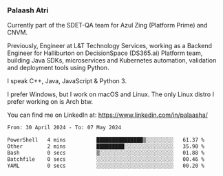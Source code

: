 ### Palaash Atri

Currently part of the SDET-QA team for Azul Zing (Platform Prime) and CNVM. 

Previously, Engineer at L&T Technology Services, working as a Backend Engineer for Halliburton on DecisionSpace (DS365.ai) Platform team, building Java SDKs, microservices and Kubernetes automation, validation and deployment tools using Python.

I speak C++, Java, JavaScript & Python 3.

I prefer Windows, but I work on macOS and Linux. The only Linux distro I prefer working on is Arch btw.

You can find me on LinkedIn at: https://www.linkedin.com/in/palaasha/

<!--START_SECTION:waka-->

```txt
From: 30 April 2024 - To: 07 May 2024

PowerShell   4 mins          ███████████████▒░░░░░░░░░   61.37 %
Other        2 mins          █████████░░░░░░░░░░░░░░░░   35.90 %
Bash         0 secs          ▒░░░░░░░░░░░░░░░░░░░░░░░░   01.88 %
Batchfile    0 secs          ░░░░░░░░░░░░░░░░░░░░░░░░░   00.46 %
YAML         0 secs          ░░░░░░░░░░░░░░░░░░░░░░░░░   00.20 %
```

<!--END_SECTION:waka-->

